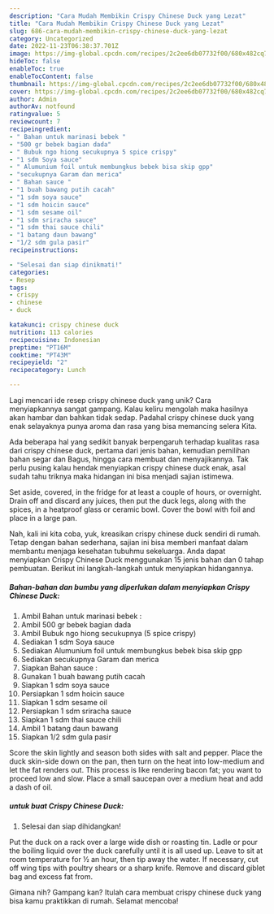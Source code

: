 ```yaml
---
description: "Cara Mudah Membikin Crispy Chinese Duck yang Lezat"
title: "Cara Mudah Membikin Crispy Chinese Duck yang Lezat"
slug: 686-cara-mudah-membikin-crispy-chinese-duck-yang-lezat
category: Uncategorized
date: 2022-11-23T06:38:37.701Z
image: https://img-global.cpcdn.com/recipes/2c2ee6db07732f00/680x482cq70/crispy-chinese-duck-foto-resep-utama.jpg
hideToc: false
enableToc: true
enableTocContent: false
thumbnail: https://img-global.cpcdn.com/recipes/2c2ee6db07732f00/680x482cq70/crispy-chinese-duck-foto-resep-utama.jpg
cover: https://img-global.cpcdn.com/recipes/2c2ee6db07732f00/680x482cq70/crispy-chinese-duck-foto-resep-utama.jpg
author: Admin
authorAv: notfound
ratingvalue: 5
reviewcount: 7
recipeingredient:
- " Bahan untuk marinasi bebek "
- "500 gr bebek bagian dada"
- " Bubuk ngo hiong secukupnya 5 spice crispy"
- "1 sdm Soya sauce"
- " Alumunium foil untuk membungkus bebek bisa skip gpp"
- "secukupnya Garam dan merica"
- " Bahan sauce "
- "1 buah bawang putih cacah"
- "1 sdm soya sauce"
- "1 sdm hoicin sauce"
- "1 sdm sesame oil"
- "1 sdm sriracha sauce"
- "1 sdm thai sauce chili"
- "1 batang daun bawang"
- "1/2 sdm gula pasir"
recipeinstructions:

- "Selesai dan siap dinikmati!"
categories:
- Resep
tags:
- crispy
- chinese
- duck

katakunci: crispy chinese duck 
nutrition: 113 calories
recipecuisine: Indonesian
preptime: "PT16M"
cooktime: "PT43M"
recipeyield: "2"
recipecategory: Lunch

---
```





Lagi mencari ide resep crispy chinese duck yang unik? Cara menyiapkannya sangat gampang. Kalau keliru mengolah maka hasilnya akan hambar dan bahkan tidak sedap. Padahal crispy chinese duck yang enak selayaknya punya aroma dan rasa yang bisa memancing selera Kita.





Ada beberapa hal yang sedikit banyak berpengaruh terhadap kualitas rasa dari crispy chinese duck, pertama dari jenis bahan, kemudian pemilihan bahan segar dan Bagus, hingga cara membuat dan menyajikannya. Tak perlu pusing kalau hendak menyiapkan crispy chinese duck enak,      asal sudah tahu triknya maka hidangan ini bisa menjadi sajian istimewa.














Set aside, covered, in the fridge for at least a couple of hours, or overnight. Drain off and discard any juices, then put the duck legs, along with the spices, in a heatproof glass or ceramic bowl. Cover the bowl with foil and place in a large pan.






Nah, kali ini kita coba, yuk, kreasikan crispy chinese duck sendiri di rumah. Tetap dengan bahan sederhana, sajian ini bisa memberi manfaat dalam membantu menjaga kesehatan tubuhmu sekeluarga. Anda dapat menyiapkan Crispy Chinese Duck menggunakan 15 jenis bahan dan 0 tahap pembuatan. Berikut ini langkah-langkah untuk menyiapkan hidangannya.

<!--inarticleads1-->

##### Bahan-bahan dan bumbu yang diperlukan dalam menyiapkan Crispy Chinese Duck:

1. Ambil  Bahan untuk marinasi bebek :
1. Ambil 500 gr bebek bagian dada
1. Ambil  Bubuk ngo hiong secukupnya (5 spice crispy)
1. Sediakan 1 sdm Soya sauce
1. Sediakan  Alumunium foil untuk membungkus bebek bisa skip gpp
1. Sediakan secukupnya Garam dan merica
1. Siapkan  Bahan sauce :
1. Gunakan 1 buah bawang putih cacah
1. Siapkan 1 sdm soya sauce
1. Persiapkan 1 sdm hoicin sauce
1. Siapkan 1 sdm sesame oil
1. Persiapkan 1 sdm sriracha sauce
1. Siapkan 1 sdm thai sauce chili
1. Ambil 1 batang daun bawang
1. Siapkan 1/2 sdm gula pasir


Score the skin lightly and season both sides with salt and pepper. Place the duck skin-side down on the pan, then turn on the heat into low-medium and let the fat renders out. This process is like rendering bacon fat; you want to proceed low and slow. Place a small saucepan over a medium heat and add a dash of oil. 

<!--inarticleads2-->

#####  untuk buat Crispy Chinese Duck:


1. Selesai dan siap dihidangkan!

Put the duck on a rack over a large wide dish or roasting tin. Ladle or pour the boiling liquid over the duck carefully until it is all used up. Leave to sit at room temperature for ½ an hour, then tip away the water. If necessary, cut off wing tips with poultry shears or a sharp knife. Remove and discard giblet bag and excess fat from. 

Gimana nih? Gampang kan? Itulah cara membuat crispy chinese duck yang bisa kamu praktikkan di rumah. Selamat mencoba!
